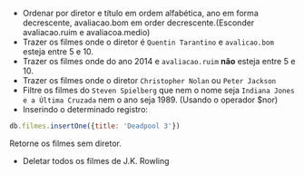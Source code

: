 * Ordenar por diretor e título em ordem alfabética, ano em forma decrescente, avaliacao.bom em order decrescente.(Esconder avaliacao.ruim e avaliacoa.medio)
* Trazer os filmes onde o diretor é `Quentin Tarantino` e `avalicao.bom` esteja entre 5 e 10.
* Trazer os filmes onde do ano 2014 e `avaliacao.ruim` **não** esteja entre 5 e 10.
* Trazer os filmes onde o diretor `Christopher Nolan` ou `Peter Jackson`
* Filtre os filmes do `Steven Spielberg` que nem o nome seja `Indiana Jones e a Última Cruzada` nem o ano seja 1989. (Usando o operador $nor)
* Inserindo o determinado registro:
```js
db.filmes.insertOne({title: 'Deadpool 3'})
```
Retorne os filmes sem diretor.

* Deletar todos os filmes de J.K. Rowling


